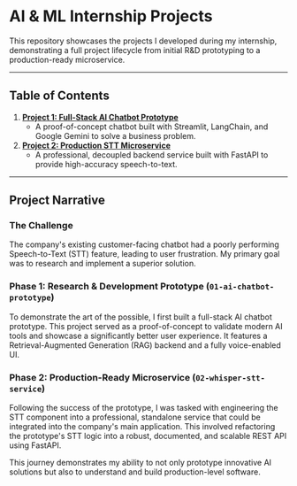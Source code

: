 # AI & ML Internship Projects

This repository showcases the projects I developed during my internship, demonstrating a full project lifecycle from initial R&D prototyping to a production-ready microservice.

---

## Table of Contents

1.  [**Project 1: Full-Stack AI Chatbot Prototype**](./01-ai-chatbot-prototype/README.md)
    - A proof-of-concept chatbot built with Streamlit, LangChain, and Google Gemini to solve a business problem.
2.  [**Project 2: Production STT Microservice**](./02-whisper-stt-service/README.md)
    - A professional, decoupled backend service built with FastAPI to provide high-accuracy speech-to-text.

---

## Project Narrative

### The Challenge
The company's existing customer-facing chatbot had a poorly performing Speech-to-Text (STT) feature, leading to user frustration. My primary goal was to research and implement a superior solution.

### Phase 1: Research & Development Prototype (`01-ai-chatbot-prototype`)
To demonstrate the art of the possible, I first built a full-stack AI chatbot prototype. This project served as a proof-of-concept to validate modern AI tools and showcase a significantly better user experience. It features a Retrieval-Augmented Generation (RAG) backend and a fully voice-enabled UI.

### Phase 2: Production-Ready Microservice (`02-whisper-stt-service`)
Following the success of the prototype, I was tasked with engineering the STT component into a professional, standalone service that could be integrated into the company's main application. This involved refactoring the prototype's STT logic into a robust, documented, and scalable REST API using FastAPI.

This journey demonstrates my ability to not only prototype innovative AI solutions but also to understand and build production-level software.